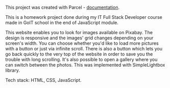 
This project was created with Parcel - [documentation](https://parceljs.org/).

This is a homework project done during my IT Full Stack Developer course made in GoIT school in the end of JavaScript module.

This website enables you to look for images available on Pixabay. The design is responsive and the images' grid changes depending on your screen's width. You can choose whether you'd like to load more pictures with a button or just via infinite scroll. There is also a button which lets you go back quickly to the very top of the website in order to save you the trouble with long scrolling. It's also possible to open a gallery where you can switch between the photos. This was implemented with SimpleLightbox library.

Tech stack: HTML, CSS, JavaScript.
